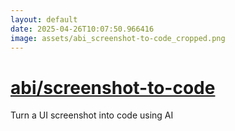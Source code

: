 ```yaml
---
layout: default
date: 2025-04-26T10:07:50.966416
image: assets/abi_screenshot-to-code_cropped.png
---
```


# [abi/screenshot-to-code](https://github.com/abi/screenshot-to-code)

Turn a UI screenshot into code using AI
